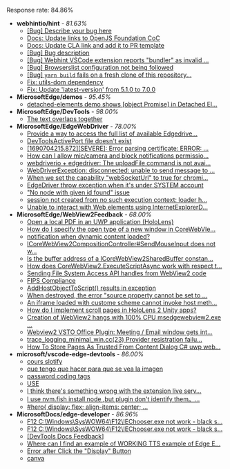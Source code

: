 Response rate: 84.86%

* **webhintio/hint** - _81.63%_
  * [[Bug] Describe your bug here](https://github.com/webhintio/hint/issues/5693)
  * [Docs: Update links to OpenJS Foundation CoC](https://github.com/webhintio/hint/pull/5692)
  * [Docs: Update CLA link and add it to PR template](https://github.com/webhintio/hint/pull/5691)
  * [[Bug] Bug description](https://github.com/webhintio/hint/issues/5688)
  * [[Bug] Webhint VSCode extension reports "bundler" as invalid ...](https://github.com/webhintio/hint/issues/5563)
  * [[Bug] Browserslist configuration not being followed](https://github.com/webhintio/hint/issues/5556)
  * [[Bug] `yarn build` fails on a fresh clone of this repository...](https://github.com/webhintio/hint/issues/5657)
  * [Fix: utils-dom dependency](https://github.com/webhintio/hint/pull/5564)
  * [Fix: Update 'latest-version' from 5.1.0 to 7.0.0](https://github.com/webhintio/hint/pull/5471)
* **MicrosoftEdge/demos** - _95.45%_
  * [detached-elements demo shows [object Promise] in Detached El...](https://github.com/MicrosoftEdge/Demos/issues/24)
* **MicrosoftEdge/DevTools** - _98.00%_
  * [The text overlaps together](https://github.com/MicrosoftEdge/DevTools/issues/171)
* **MicrosoftEdge/EdgeWebDriver** - _78.00%_
  * [Provide a way to access the full list of available Edgedrive...](https://github.com/MicrosoftEdge/EdgeWebDriver/issues/105)
  * [DevToolsActivePort file doesn't exist](https://github.com/MicrosoftEdge/EdgeWebDriver/issues/101)
  * [[1690704215.872][SEVERE]: Error parsing certificate: ERROR: ...](https://github.com/MicrosoftEdge/EdgeWebDriver/issues/99)
  * [How can I allow mic/camera and block notifications permissio...](https://github.com/MicrosoftEdge/EdgeWebDriver/issues/98)
  * [webdriverio + edgedriver: The uploadFile command is not avai...](https://github.com/MicrosoftEdge/EdgeWebDriver/issues/97)
  * [WebDriverException: disconnected: unable to send message to ...](https://github.com/MicrosoftEdge/EdgeWebDriver/issues/104)
  * [When we set the capability "webSocketUrl" to true for chromi...](https://github.com/MicrosoftEdge/EdgeWebDriver/issues/103)
  * [EdgeDriver throw exception when it's under SYSTEM account](https://github.com/MicrosoftEdge/EdgeWebDriver/issues/100)
  * ["No node with given id found" issue](https://github.com/MicrosoftEdge/EdgeWebDriver/issues/96)
  * [session not created from no such execution context: loader h...](https://github.com/MicrosoftEdge/EdgeWebDriver/issues/95)
  * [Unable to interact with Web elements using InternetExplorerD...](https://github.com/MicrosoftEdge/EdgeWebDriver/issues/91)
* **MicrosoftEdge/WebView2Feedback** - _68.00%_
  * [Open a local PDF in an UWP application (HoloLens)](https://github.com/MicrosoftEdge/WebView2Feedback/issues/3724)
  * [How do I specify the open type of a new window in CoreWebVIe...](https://github.com/MicrosoftEdge/WebView2Feedback/issues/3723)
  * [notification when dynamic content loaded?](https://github.com/MicrosoftEdge/WebView2Feedback/issues/3720)
  * [ICoreWebView2CompositionController#SendMouseInput does not w...](https://github.com/MicrosoftEdge/WebView2Feedback/issues/3713)
  * [Is the buffer address of a ICoreWebView2SharedBuffer constan...](https://github.com/MicrosoftEdge/WebView2Feedback/issues/3712)
  * [How does CoreWebView2.ExecuteScriptAsync work with respect t...](https://github.com/MicrosoftEdge/WebView2Feedback/issues/3708)
  * [Sending File System Access API handles from WebView2 code](https://github.com/MicrosoftEdge/WebView2Feedback/issues/3706)
  * [FIPS Compliance](https://github.com/MicrosoftEdge/WebView2Feedback/issues/3684)
  * [AddHostObjectToScript() results in exception](https://github.com/MicrosoftEdge/WebView2Feedback/issues/3680)
  * [When destroyed, the error "source property cannot be set to ...](https://github.com/MicrosoftEdge/WebView2Feedback/issues/3725)
  * [An iframe loaded with custome scheme cannot invoke host meth...](https://github.com/MicrosoftEdge/WebView2Feedback/issues/3716)
  * [How do I implement scroll pages in HoloLens 2 Unity apps?](https://github.com/MicrosoftEdge/WebView2Feedback/issues/3705)
  * [Creation of WebView2 hangs with 100% CPU msedgewebview2.exe ...](https://github.com/MicrosoftEdge/WebView2Feedback/issues/3698)
  * [Webview2 VSTO Office Plugin: Meeting / Email window gets int...](https://github.com/MicrosoftEdge/WebView2Feedback/issues/3692)
  * [trace_logging_minimal_win.cc(23) Provider resistration failu...](https://github.com/MicrosoftEdge/WebView2Feedback/issues/3687)
  * [How To Store Pages As Trusted From Content Dialog C# uwp web...](https://github.com/MicrosoftEdge/WebView2Feedback/issues/3672)
* **microsoft/vscode-edge-devtools** - _86.00%_
  * [cours slotify](https://github.com/microsoft/vscode-edge-devtools/issues/1699)
  * [que tengo que hacer para que se vea la imagen](https://github.com/microsoft/vscode-edge-devtools/issues/1698)
  * [password  coding tags](https://github.com/microsoft/vscode-edge-devtools/issues/1696)
  * [<DIV>USE](https://github.com/microsoft/vscode-edge-devtools/issues/1695)
  * [I think there's something wrong with the extension live serv...](https://github.com/microsoft/vscode-edge-devtools/issues/1685)
  * [I use nvm.fish install node ,but plugin don't identify them。...](https://github.com/microsoft/vscode-edge-devtools/issues/1673)
  * [#hero{         display: flex;         align-items: center;  ...](https://github.com/microsoft/vscode-edge-devtools/issues/1697)
* **MicrosoftDocs/edge-developer** - _86.96%_
  * [F12 C:\Windows\SysWOW64\F12\IEChooser.exe not work - black s...](https://github.com/MicrosoftDocs/edge-developer/issues/2788)
  * [F12 C:\Windows\SysWOW64\F12\IEChooser.exe not work - black s...](https://github.com/MicrosoftDocs/edge-developer/issues/2785)
  * [[DevTools Docs Feedback]](https://github.com/MicrosoftDocs/edge-developer/issues/2784)
  * [Where can I find an example of WORKING TTS example of Edge E...](https://github.com/MicrosoftDocs/edge-developer/issues/2782)
  * [Error after Click the "Display" Button](https://github.com/MicrosoftDocs/edge-developer/issues/2781)
  * [canva](https://github.com/MicrosoftDocs/edge-developer/issues/2779)